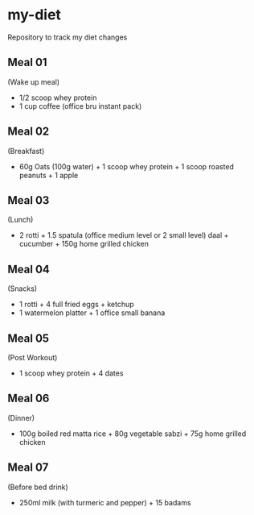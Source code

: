 # my-diet
Repository to track my diet changes

Meal 01
--------
(Wake up meal)
- 1/2 scoop whey protein
- 1 cup coffee (office bru instant pack)

Meal 02
--------
(Breakfast)
- 60g Oats (100g water) + 1 scoop whey protein + 1 scoop roasted peanuts + 1 apple

Meal 03
--------
(Lunch)
- 2 rotti + 1.5 spatula (office medium level or 2 small level) daal + cucumber + 150g home grilled chicken

Meal 04
--------
(Snacks)
- 1 rotti + 4 full fried eggs + ketchup
- 1 watermelon platter + 1 office small banana

Meal 05
--------
(Post Workout)
- 1 scoop whey protein + 4 dates

Meal 06
--------
(Dinner)
- 100g boiled red matta rice + 80g vegetable sabzi + 75g home grilled chicken

Meal 07
--------
(Before bed drink)
- 250ml milk (with turmeric and pepper) + 15 badams
